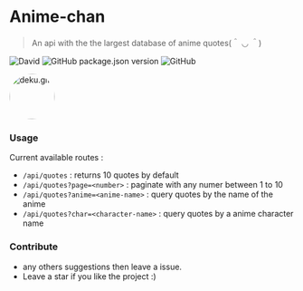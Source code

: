 # Anime-chan

> An api with the the largest database of anime quotes(＾ ◡ ＾)

![David](https://img.shields.io/david/rocktimsaikia/anime-chan?style=for-the-badge)
![GitHub package.json version](https://img.shields.io/github/package-json/v/RocktimSaikia/anime-chan?style=for-the-badge)
![GitHub](https://img.shields.io/github/license/rocktimsaikia/anime-chan?style=for-the-badge)

<img src="https://s4.gifyu.com/images/deku.gif" alt="deku.gif" style="border-radius: 50%; width: 80px" />

### Usage

Current available routes :

- `/api/quotes` : returns 10 quotes by default
- `/api/quotes?page=<number>` : paginate with any numer between 1 to 10
- `/api/quotes?anime=<anime-name>` : query quotes by the name of the anime
- `/api/quotes?char=<character-name>` : query quotes by a anime character name

### Contribute

- any others suggestions then leave a issue.
- Leave a star if you like the project :)
